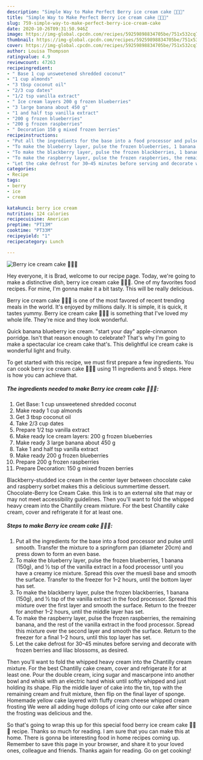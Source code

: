 ```yaml
---
description: "Simple Way to Make Perfect Berry ice cream cake 🍨🍓🍒"
title: "Simple Way to Make Perfect Berry ice cream cake 🍨🍓🍒"
slug: 759-simple-way-to-make-perfect-berry-ice-cream-cake
date: 2020-10-26T09:31:50.946Z
image: https://img-global.cpcdn.com/recipes/59259898834705be/751x532cq70/berry-ice-cream-cake-🍨🍓🍒-recipe-main-photo.jpg
thumbnail: https://img-global.cpcdn.com/recipes/59259898834705be/751x532cq70/berry-ice-cream-cake-🍨🍓🍒-recipe-main-photo.jpg
cover: https://img-global.cpcdn.com/recipes/59259898834705be/751x532cq70/berry-ice-cream-cake-🍨🍓🍒-recipe-main-photo.jpg
author: Louisa Thompson
ratingvalue: 4.9
reviewcount: 47263
recipeingredient:
- " Base 1 cup unsweetened shredded coconut"
- "1 cup almonds"
- "3 tbsp coconut oil"
- "2/3 cup dates"
- "1/2 tsp vanilla extract"
- " Ice cream layers 200 g frozen blueberries"
- "3 large banana about 450 g"
- "1 and half tsp vanilla extract"
- "200 g frozen blueberries"
- "200 g frozen raspberries"
- " Decoration 150 g mixed frozen berries"
recipeinstructions:
- "Put all the ingredients for the base into a food processor and pulse until smooth. Transfer the mixture to a springform pan (diameter 20cm) and press down to form an even base."
- "To make the blueberry layer, pulse the frozen blueberries, 1 banana (150g), and 1⁄2 tsp of the vanilla extract in a food processor until you have a creamy ice mixture. Spread this over the muesli base and smooth the surface. Transfer to the freezer for 1–2 hours, until the bottom layer has set."
- "To make the blackberry layer, pulse the frozen blackberries, 1 banana (150g), and 1⁄2 tsp of the vanilla extract in the food processor. Spread this mixture over the first layer and smooth the surface. Return to the freezer for another 1–2 hours, until the middle layer has set."
- "To make the raspberry layer, pulse the frozen raspberries, the remaining banana, and the rest of the vanilla extract in the food processor. Spread this mixture over the second layer and smooth the surface. Return to the freezer for a final 1–2 hours, until this top layer has set."
- "Let the cake defrost for 30–45 minutes before serving and decorate with frozen berries and lilac blossoms, as desired."
categories:
- Recipe
tags:
- berry
- ice
- cream

katakunci: berry ice cream 
nutrition: 124 calories
recipecuisine: American
preptime: "PT13M"
cooktime: "PT33M"
recipeyield: "1"
recipecategory: Lunch

---
```



![Berry ice cream cake 🍨🍓🍒](https://img-global.cpcdn.com/recipes/59259898834705be/751x532cq70/berry-ice-cream-cake-🍨🍓🍒-recipe-main-photo.jpg)

Hey everyone, it is Brad, welcome to our recipe page. Today, we're going to make a distinctive dish, berry ice cream cake 🍨🍓🍒. One of my favorites food recipes. For mine, I'm gonna make it a bit tasty. This will be really delicious.

Berry ice cream cake 🍨🍓🍒 is one of the most favored of recent trending meals in the world. It's enjoyed by millions daily. It is simple, it is quick, it tastes yummy. Berry ice cream cake 🍨🍓🍒 is something that I've loved my whole life. They're nice and they look wonderful.

Quick banana blueberry ice cream. &#34;start your day&#34; apple-cinnamon porridge. Isn&#39;t that reason enough to celebrate? That&#39;s why I&#39;m going to make a spectacular ice cream cake that&#39;s. This delightful ice cream cake is wonderful light and fruity.


To get started with this recipe, we must first prepare a few ingredients. You can cook berry ice cream cake 🍨🍓🍒 using 11 ingredients and 5 steps. Here is how you can achieve that.

<!--inarticleads1-->

##### The ingredients needed to make Berry ice cream cake 🍨🍓🍒:

1. Get  Base: 1 cup unsweetened shredded coconut
1. Make ready 1 cup almonds
1. Get 3 tbsp coconut oil
1. Take 2/3 cup dates
1. Prepare 1/2 tsp vanilla extract
1. Make ready  Ice cream layers: 200 g frozen blueberries
1. Make ready 3 large banana about 450 g
1. Take 1 and half tsp vanilla extract
1. Make ready 200 g frozen blueberries
1. Prepare 200 g frozen raspberries
1. Prepare  Decoration: 150 g mixed frozen berries


Blackberry-studded ice cream in the center layer between chocolate cake and raspberry sorbet makes this a delicious summertime dessert. Chocolate-Berry Ice Cream Cake. this link is to an external site that may or may not meet accessibility guidelines. Then you&#39;ll want to fold the whipped heavy cream into the Chantilly cream mixture. For the best Chantilly cake cream, cover and refrigerate it for at least one. 

<!--inarticleads2-->

##### Steps to make Berry ice cream cake 🍨🍓🍒:

1. Put all the ingredients for the base into a food processor and pulse until smooth. Transfer the mixture to a springform pan (diameter 20cm) and press down to form an even base.
1. To make the blueberry layer, pulse the frozen blueberries, 1 banana (150g), and 1⁄2 tsp of the vanilla extract in a food processor until you have a creamy ice mixture. Spread this over the muesli base and smooth the surface. Transfer to the freezer for 1–2 hours, until the bottom layer has set.
1. To make the blackberry layer, pulse the frozen blackberries, 1 banana (150g), and 1⁄2 tsp of the vanilla extract in the food processor. Spread this mixture over the first layer and smooth the surface. Return to the freezer for another 1–2 hours, until the middle layer has set.
1. To make the raspberry layer, pulse the frozen raspberries, the remaining banana, and the rest of the vanilla extract in the food processor. Spread this mixture over the second layer and smooth the surface. Return to the freezer for a final 1–2 hours, until this top layer has set.
1. Let the cake defrost for 30–45 minutes before serving and decorate with frozen berries and lilac blossoms, as desired.


Then you&#39;ll want to fold the whipped heavy cream into the Chantilly cream mixture. For the best Chantilly cake cream, cover and refrigerate it for at least one. Pour the double cream, icing sugar and mascarpone into another bowl and whisk with an electric hand whisk until softly whipped and just holding its shape. Flip the middle layer of cake into the tin, top with the remaining cream and fruit mixture, then flip on the final layer of sponge. Homemade yellow cake layered with fluffy cream cheese whipped cream frosting We were all adding huge dollops of icing onto our cake after since the frosting was delicious and the. 

So that's going to wrap this up for this special food berry ice cream cake 🍨🍓🍒 recipe. Thanks so much for reading. I am sure that you can make this at home. There is gonna be interesting food in home recipes coming up. Remember to save this page in your browser, and share it to your loved ones, colleague and friends. Thanks again for reading. Go on get cooking!
